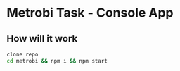 # Metrobi Task - Console App


## How will it work

```sh
clone repo
cd metrobi && npm i && npm start
```